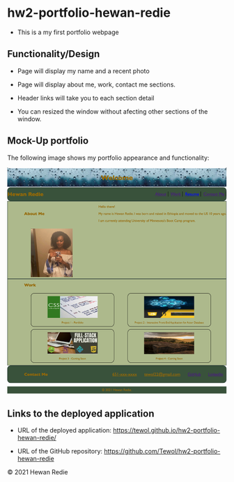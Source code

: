# hw2-portfolio-hewan-redie

* This is a my first portfolio webpage


## Functionality/Design  

* Page will display my name and a recent photo

* Page will display about me, work, contact me sections.

* Header links will take you to each section detail

* You can resized the window without afecting other sections of the window. 




## Mock-Up portfolio

The following image shows my portfolio appearance and functionality: 

![Horiseon Marketing Agency's web application "screenshot #1".](./assets/images/screenshot2.png)



## Links to the deployed application

* URL of the deployed application: https://tewol.github.io/hw2-portfolio-hewan-redie/

* URL of the GitHub repository: https://github.com/Tewol/hw2-portfolio-hewan-redie


© 2021 Hewan Redie